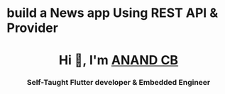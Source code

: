 # build a News app Using REST API & Provider


<!-- ME  -->
<h1 align="center">Hi 👋, I'm 
  <a href="https://www.youtube.com/channel/UCTGDYkqUtgCelc6G09LUm6w">ANAND CB</a>
</h1>
<!--  What am I? -->
<h3 align="center"> Self-Taught Flutter developer & Embedded Engineer</h3>

<br/>


<!--  Udemy courses-->
<h3>
  <a>
    
  </a>
</h3>
<br>

 
